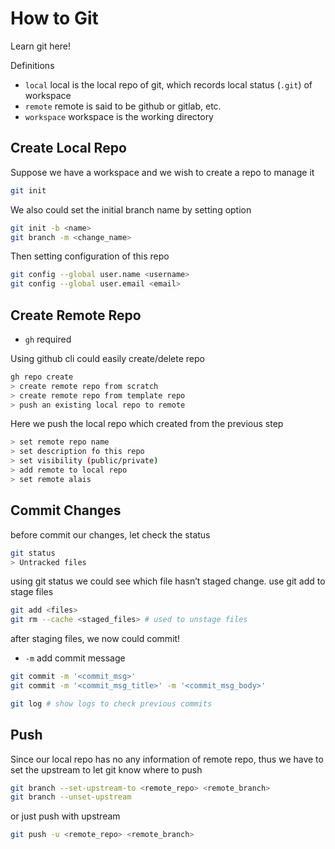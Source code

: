 # How to Git

Learn git here!

Definitions

- `local` local is the local repo of git, which records local status (`.git`) of workspace
- `remote` remote is said to be github or gitlab, etc.
- `workspace` workspace is the working directory

## Create Local Repo

Suppose we have a workspace and we wish to create a repo to manage it

```bash
git init
```

We also could set the initial branch name by setting option

```bash
git init -b <name>
git branch -m <change_name>
```

Then setting configuration of this repo

```bash
git config --global user.name <username>
git config --global user.email <email>
```

## Create Remote Repo

- `gh` required

Using github cli could easily create/delete repo

```bash
gh repo create
> create remote repo from scratch
> create remote repo from template repo
> push an existing local repo to remote 
```

Here we push the local repo which created from the previous step

```bash
> set remote repo name
> set description fo this repo
> set visibility (public/private)
> add remote to local repo
> set remote alais
```

## Commit Changes

before commit our changes, let check the status

```bash
git status
> Untracked files
```

using git status we could see which file hasn’t staged change. use git add to stage files

```bash
git add <files>
git rm --cache <staged_files> # used to unstage files
```

after staging files, we now could commit!

- `-m` add commit message

```bash
git commit -m '<commit_msg>'
git commit -m '<commit_msg_title>' -m '<commit_msg_body>'

git log # show logs to check previous commits
```

## Push

Since our local repo has no any information of remote repo, thus we have to set the upstream to let git know where to push

```bash
git branch --set-upstream-to <remote_repo> <remote_branch>
git branch --unset-upstream
```
or just push with upstream

```bash
git push -u <remote_repo> <remote_branch>
```
